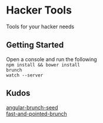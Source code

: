 # Hacker Tools
Tools for your hacker needs


## Getting Started
Open a console and run the following  
<code>npm install && bower install</code><br />
<code>brunch watch --server</code>


## Kudos
[angular-brunch-seed](https://github.com/scotch/angular-brunch-seed/)<br />
[fast-and-pointed-brunch](https://github.com/tdumitrescu/fast-and-pointed-brunch)